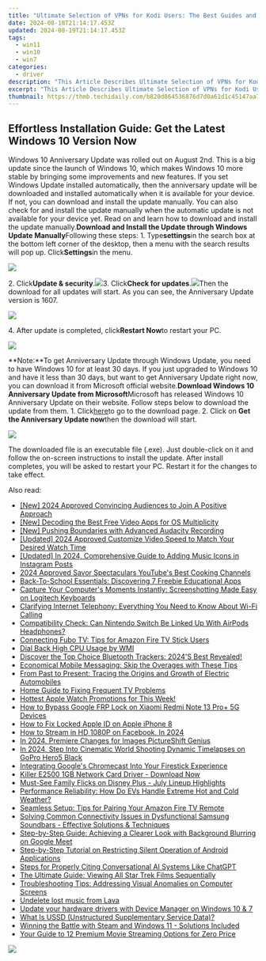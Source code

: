 ```yaml
---
title: "Ultimate Selection of VPNs for Kodi Users: The Best Guides and Reviews to Optimize Streaming in 2020"
date: 2024-08-18T21:14:17.453Z
updated: 2024-08-19T21:14:17.453Z
tags:
  - win11
  - win10
  - win7
categories:
  - driver
description: "This Article Describes Ultimate Selection of VPNs for Kodi Users: The Best Guides and Reviews to Optimize Streaming in 2020"
excerpt: "This Article Describes Ultimate Selection of VPNs for Kodi Users: The Best Guides and Reviews to Optimize Streaming in 2020"
thumbnail: https://thmb.techidaily.com/b820d864536876d7d0a61d1c45147aa7dcf60bfd63d25396a1af928aebb65bae.jpg
---
```


## Effortless Installation Guide: Get the Latest Windows 10 Version Now

Windows 10 Anniversary Update was rolled out on August 2nd. This is a big update since the launch of Windows 10, which makes Windows 10 more stable by bringing some improvements and new features. If you set Windows Update installed automatically, then the anniversary update will be downloaded and installed automatically when it is available for your device. If not, you can download and install the update manually. You can also check for and install the update manually when the automatic update is not available for your device yet. Read on and learn how to download and install the update manually.**Download and Install the Update through Windows Update Manually**Following these steps: 1\. Type**settings**in the search box at the bottom left corner of the desktop, then a menu with the search results will pop up. Click**Settings**in the menu.

![](https://images.drivereasy.com/wp-content/uploads/2016/10/img_580834163ae52.png)

2\. Click**Update & security**.![](https://images.drivereasy.com/wp-content/uploads/2016/10/img_580834c5df865.png)3\. Click**Check for updates**.![](https://images.drivereasy.com/wp-content/uploads/2016/10/img_580835087d6ba.png)Then the download for all updates will start. As you can see, the Anniversary Update version is 1607.

![](https://images.drivereasy.com/wp-content/uploads/2016/10/img_5808474192196.jpg)

4\. After update is completed, click**Restart Now**to restart your PC.

![](https://images.drivereasy.com/wp-content/uploads/2016/10/img_580850b4d2d48.png)

**Note:**To get Anniversary Update through Windows Update, you need to have Windows 10 for at least 30 days. If you just upgraded to Windows 10 and have it less than 30 days, but want to get Anniversary Update right now, you can download it from Microsoft official website.**Download Windows 10 Anniversary Update from Microsoft**Microsoft has released Windows 10 Anniversary Update on their website. Follow steps below to download the update from them. 1\. Click[here](https://support.microsoft.com/en-sg/help/12387/windows-10-update-history)to go to the download page. 2\. Click on **Get the Anniversary Update now**then the download will start.

![](https://images.drivereasy.com/wp-content/uploads/2016/10/img_58083ac8bbbf5.jpg)

The downloaded file is an executable file (.exe). Just double-click on it and follow the on-screen instructions to install the update. After install completes, you will be asked to restart your PC. Restart it for the changes to take effect.


<ins class="adsbygoogle"
     style="display:block"
     data-ad-format="autorelaxed"
     data-ad-client="ca-pub-7571918770474297"
     data-ad-slot="1223367746"></ins>



<ins class="adsbygoogle"
     style="display:block"
     data-ad-client="ca-pub-7571918770474297"
     data-ad-slot="8358498916"
     data-ad-format="auto"
     data-full-width-responsive="true"></ins>

<span class="atpl-alsoreadstyle">Also read:</span>
<div><ul>
<li><a href="https://facebook-video-share.techidaily.com/new-2024-approved-convincing-audiences-to-join-a-positive-approach/"><u>[New] 2024 Approved  Convincing Audiences to Join  A Positive Approach</u></a></li>
<li><a href="https://fox-links.techidaily.com/new-decoding-the-best-free-video-apps-for-os-multiplicity/"><u>[New] Decoding the Best Free Video Apps for OS Multiplicity</u></a></li>
<li><a href="https://fox-info.techidaily.com/new-pushing-boundaries-with-advanced-audacity-recording/"><u>[New] Pushing Boundaries with Advanced Audacity Recording</u></a></li>
<li><a href="https://facebook-video-share.techidaily.com/updated-2024-approved-customize-video-speed-to-match-your-desired-watch-time/"><u>[Updated] 2024 Approved  Customize Video Speed to Match Your Desired Watch Time</u></a></li>
<li><a href="https://instagram-videos.techidaily.com/updated-in-2024-comprehensive-guide-to-adding-music-icons-in-instagram-posts/"><u>[Updated] In 2024, Comprehensive Guide to Adding Music Icons in Instagram Posts</u></a></li>
<li><a href="https://youtube-docs.techidaily.com/approved-savor-spectaculars-youtubes-best-cooking-channels/"><u>2024 Approved  Savor Spectaculars  YouTube's Best Cooking Channels</u></a></li>
<li><a href="https://techtrends.techidaily.com/back-to-school-essentials-discovering-7-freebie-educational-apps/"><u>Back-To-School Essentials: Discovering 7 Freebie Educational Apps</u></a></li>
<li><a href="https://techtrends.techidaily.com/capture-your-computers-moments-instantly-screenshotting-made-easy-on-logitech-keyboards/"><u>Capture Your Computer's Moments Instantly: Screenshotting Made Easy on Logitech Keyboards</u></a></li>
<li><a href="https://techtrends.techidaily.com/clarifying-internet-telephony-everything-you-need-to-know-about-wi-fi-calling/"><u>Clarifying Internet Telephony: Everything You Need to Know About Wi-Fi Calling</u></a></li>
<li><a href="https://techtrends.techidaily.com/compatibility-check-can-nintendo-switch-be-linked-up-with-airpods-headphones/"><u>Compatibility Check: Can Nintendo Switch Be Linked Up With AirPods Headphones?</u></a></li>
<li><a href="https://techtrends.techidaily.com/connecting-fubo-tv-tips-for-amazon-fire-tv-stick-users/"><u>Connecting Fubo TV: Tips for Amazon Fire TV Stick Users</u></a></li>
<li><a href="https://win-howtos.techidaily.com/dial-back-high-cpu-usage-by-wmi/"><u>Dial Back High CPU Usage by WMI</u></a></li>
<li><a href="https://techtrends.techidaily.com/discover-the-top-choice-bluetooth-trackers-2024s-best-revealed/"><u>Discover the Top Choice Bluetooth Trackers: 2024'S Best Revealed!</u></a></li>
<li><a href="https://techtrends.techidaily.com/economical-mobile-messaging-skip-the-overages-with-these-tips/"><u>Economical Mobile Messaging: Skip the Overages with These Tips</u></a></li>
<li><a href="https://techtrends.techidaily.com/from-past-to-present-tracing-the-origins-and-growth-of-electric-automobiles/"><u>From Past to Present: Tracing the Origins and Growth of Electric Automobiles</u></a></li>
<li><a href="https://techtrends.techidaily.com/home-guide-to-fixing-frequent-tv-problems/"><u>Home Guide to Fixing Frequent TV Problems</u></a></li>
<li><a href="https://techtrends.techidaily.com/hottest-apple-watch-promotions-for-this-week/"><u>Hottest Apple Watch Promotions for This Week!</u></a></li>
<li><a href="https://bypass-frp.techidaily.com/how-to-bypass-google-frp-lock-on-xiaomi-redmi-note-13-proplus-5g-devices-by-drfone-android/"><u>How to Bypass Google FRP Lock on Xiaomi Redmi Note 13 Pro+ 5G Devices</u></a></li>
<li><a href="https://apple-account.techidaily.com/how-to-fix-locked-apple-id-on-apple-iphone-8-by-drfone-ios/"><u>How to Fix Locked Apple ID on Apple iPhone 8</u></a></li>
<li><a href="https://facebook-clips.techidaily.com/how-to-stream-in-hd-1080p-on-facebook-in-2024/"><u>How to Stream in HD 1080P on Facebook, In 2024</u></a></li>
<li><a href="https://extra-skills.techidaily.com/in-2024-premiere-changes-for-images-pictureshift-genius/"><u>In 2024, Premiere Changes for Images  PictureShift Genius</u></a></li>
<li><a href="https://extra-approaches.techidaily.com/in-2024-step-into-cinematic-world-shooting-dynamic-timelapses-on-gopro-hero5-black/"><u>In 2024, Step Into Cinematic World  Shooting Dynamic Timelapses on GoPro Hero5 Black</u></a></li>
<li><a href="https://techtrends.techidaily.com/integrating-googles-chromecast-into-your-firestick-experience/"><u>Integrating Google's Chromecast Into Your Firestick Experience</u></a></li>
<li><a href="https://hardware-help.techidaily.com/killer-e2500-1gb-network-card-driver-download-now/"><u>Killer E2500 1GB Network Card Driver - Download Now</u></a></li>
<li><a href="https://techtrends.techidaily.com/must-see-family-flicks-on-disney-plus-july-lineup-highlights/"><u>Must-See Family Flicks on Disney Plus - July Lineup Highlights</u></a></li>
<li><a href="https://techtrends.techidaily.com/performance-reliability-how-do-evs-handle-extreme-hot-and-cold-weather/"><u>Performance Reliability: How Do EVs Handle Extreme Hot and Cold Weather?</u></a></li>
<li><a href="https://techtrends.techidaily.com/seamless-setup-tips-for-pairing-your-amazon-fire-tv-remote/"><u>Seamless Setup: Tips for Pairing Your Amazon Fire TV Remote</u></a></li>
<li><a href="https://techtrends.techidaily.com/solving-common-connectivity-issues-in-dysfunctional-samsung-soundbars-effective-solutions-and-techniques/"><u>Solving Common Connectivity Issues in Dysfunctional Samsung Soundbars - Effective Solutions & Techniques</u></a></li>
<li><a href="https://tech-recovery.techidaily.com/step-by-step-guide-achieving-a-clearer-look-with-background-blurring-on-google-meet/"><u>Step-by-Step Guide: Achieving a Clearer Look with Background Blurring on Google Meet</u></a></li>
<li><a href="https://techtrends.techidaily.com/step-by-step-tutorial-on-restricting-silent-operation-of-android-applications/"><u>Step-by-Step Tutorial on Restricting Silent Operation of Android Applications</u></a></li>
<li><a href="https://techtrends.techidaily.com/steps-for-properly-citing-conversational-ai-systems-like-chatgpt/"><u>Steps for Properly Citing Conversational AI Systems Like ChatGPT</u></a></li>
<li><a href="https://techtrends.techidaily.com/the-ultimate-guide-viewing-all-star-trek-films-sequentially/"><u>The Ultimate Guide: Viewing All Star Trek Films Sequentially</u></a></li>
<li><a href="https://techtrends.techidaily.com/troubleshooting-tips-addressing-visual-anomalies-on-computer-screens/"><u>Troubleshooting Tips: Addressing Visual Anomalies on Computer Screens</u></a></li>
<li><a href="https://techidaily.com/undelete-lost-music-from-lava-by-fonelab-android-recover-music/"><u>Undelete lost music from Lava</u></a></li>
<li><a href="https://techidaily.com/update-your-hardware-drivers-with-device-manager-on-windows-10-and-7-by-drivereasy-guide/"><u>Update your hardware drivers with Device Manager on Windows 10 & 7</u></a></li>
<li><a href="https://techtrends.techidaily.com/what-is-ussd-unstructured-supplementary-service-data/"><u>What Is USSD (Unstructured Supplementary Service Data)?</u></a></li>
<li><a href="https://win-answers.techidaily.com/1723012709317-winning-the-battle-with-steam-and-windows-11-solutions-included/"><u>Winning the Battle with Steam and Windows 11 - Solutions Included</u></a></li>
<li><a href="https://techtrends.techidaily.com/your-guide-to-12-premium-movie-streaming-options-for-zero-price/"><u>Your Guide to 12 Premium Movie Streaming Options for Zero Price</u></a></li>
</ul></div>

<!-- affiliate ads begin -->
<a href="https://shop.mondly.com/affiliate.php?ACCOUNT=ATISTUDI&AFFILIATE=108875&PATH=https%3A%2F%2Fwww.mondly.com%3FAFFILIATE%3D108875%26RESOURCE%3D%2BBusiness%2B970x90%2B"><img src="https://secure.avangate.com/images/merchant/69c418c33ec2e1a4267fa9bb77fa1428/business-970x90.gif" border="0"></a>
<!-- affiliate ads end -->